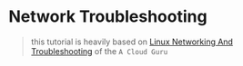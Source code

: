 # Network Troubleshooting

> this tutorial is heavily based on [Linux Networking And Troubleshooting](https://acloudguru.com/course/linux-networking-and-troubleshooting) of the `A Cloud Guru`
